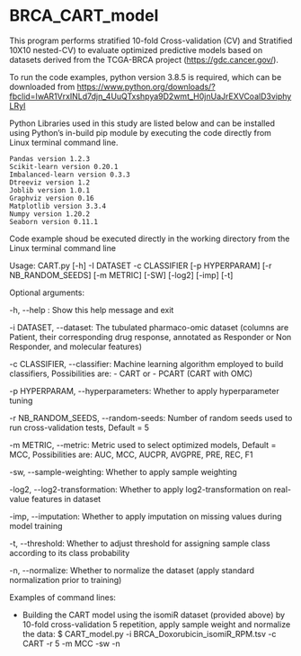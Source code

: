 # BRCA_CART_model
This program performs stratified 10-fold Cross-validation (CV) and Stratified 10X10 nested-CV) to evaluate optimized predictive models based on datasets derived from the TCGA-BRCA project (https://gdc.cancer.gov/).

To run the code examples, python version 3.8.5 is required, which can be downloaded from https://www.python.org/downloads/?fbclid=IwAR1VrxINLd7djn_4UuQTxshpya9D2wmt_H0jnUaJrEXVCoalD3viphyLRyI

Python Libraries used in this study are listed below and can be installed using Python’s in-build pip module by executing the code directly from Linux terminal command line.

    Pandas version 1.2.3
    Scikit-learn version 0.20.1
    Imbalanced-learn version 0.3.3
    Dtreeviz version 1.2
    Joblib version 1.0.1
    Graphviz version 0.16
    Matplotlib version 3.3.4
    Numpy version 1.20.2
    Seaborn version 0.11.1

Code example shoud be executed directly in the working directory from the Linux terminal command line

Usage: CART.py [-h] -I DATASET -c CLASSIFIER [-p HYPERPARAM] [-r NB_RANDOM_SEEDS] [-m METRIC] [-SW] [-log2] [-imp] [-t]

Optional arguments:

-h,  --help : Show this help message and exit

-i DATASET,  --dataset: The tubulated pharmaco-omic dataset (columns are Patient, their corresponding drug response, annotated as Responder or Non Responder, and molecular features)

-c CLASSIFIER, --classifier:  Machine learning algorithm employed to build classifiers, Possibilities are: - CART or - PCART (CART with OMC)

-p HYPERPARAM, --hyperparameters: Whether to apply hyperparameter tuning

-r NB_RANDOM_SEEDS, --random-seeds: Number of random seeds used to run cross-validation tests, Default = 5

-m METRIC, --metric:  Metric used to select optimized models, Default = MCC, Possibilities are: AUC, MCC, AUCPR, AVGPRE, PRE, REC, F1

-sw, --sample-weighting:  Whether to apply sample weighting

-log2, --log2-transformation: Whether to apply log2-transformation on real-value features in dataset

-imp, --imputation: Whether to apply imputation on missing values during model training

-t, --threshold:  Whether to adjust threshold for assigning sample class according to its class probability

-n, --normalize:  Whether to normalize the dataset (apply standard normalization prior to training)

Examples of command lines:
- Building the CART model using the isomiR dataset (provided above) by 10-fold cross-validation 5 repetition, apply sample weight and normalize the data: 
$ CART_model.py -i BRCA_Doxorubicin_isomiR_RPM.tsv -c CART -r 5 -m MCC -sw -n

 
